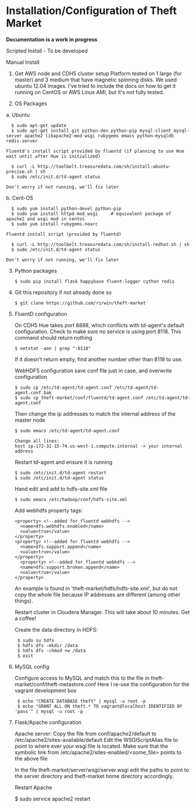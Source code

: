 Installation/Configuration of Theft Market
============

**Documentation is a work in progress**


Scripted Install - To be developed


Manual Install

1.  Get AWS node and CDH5 cluster setup 
    Platform tested on 1 large (for master) and 3 medium that have magnetic spinning disks.
    We used ubuntu 12.04 images.  I've tried to include the docs on how to get it running 
    on CentOS or AWS Linux AMI, but it's not fully tested.


2. OS Packages
 
  a.  Ubuntu

      $ sudo apt-get update
      $ sudo apt-get install git python-dev python-pip mysql-client mysql-server apache2 libapache2-mod-wsgi rubygems emacs python-mysqldb redis-server

    Fluentd's install script provided by fluentd (if planning to use Hue wait until after Hue is initialized)
    
      $ curl -L http://toolbelt.treasuredata.com/sh/install-ubuntu-precise.sh | sh
      $ sudo /etc/init.d/td-agent status
    
    Don't worry if not running, we'll fix later

  b.  Cent-OS 
    
      $ sudo yum install python-devel python-pip
      $ sudo yum install httpd mod_wsgi		# equivalent package of apache2 and wsgi mod in centos
      $ sudo yum install rubygems.noarc    

    Fluentd install script (provided by fluentd)
    
      $ curl -L http://toolbelt.treasuredata.com/sh/install-redhat.sh | sh
      $ sudo /etc/init.d/td-agent status
    
    Don't worry if not running, we'll fix later
        

3.  Python packages
  
        $ sudo pip install flask happybase fluent-logger cython redis


4.  Git this repository if not already done so

        $ git clone https://github.com/rirwin/theft-market

5.  FluentD configuration

    On CDH5 Hue takes port 8888, which conflicts with td-agent's default configuration.
    Check to make sure no service is using port 8118.  This command should return nothing
    
        $ netstat -aon | grep ":8118"
    
    If it doesn't return empty, find another number other than 8118 to use.
   
    WebHDFS configuration
    save conf file just in case, and overwrite configuration
    
        $ sudo cp /etc/td-agent/td-agent.conf /etc/td-agent/td-agent.conf.bak
        $ sudo cp theft-market/conf/fluentd/td-agent.conf /etc/td-agent/td-agent.conf
    
    Then change the ip addresses to match the internal address of the master node
    
        $ sudo emacs /etc/td-agent/td-agent.conf
        
        Change all lines:
        host ip-172-31-15-74.us-west-1.compute.internal -> your internal address

    Restart td-agent and ensure it is running
    
        $ sudo /etc/init.d/td-agent restart
        $ sudo /etc/init.d/td-agent status
        
    Hand edit and add to hdfs-site.xml file
    
        $ sudo emacs /etc/hadoop/conf/hdfs-site.xml
    
    Add webhdfs property tags:
    
        <property> <!--added for fluentd webhdfs -->
          <name>dfs.webhdfs.enabled</name>
          <value>true</value>
        </property>
        <property> <!--added for fluentd webhdfs -->
          <name>dfs.support.append</name>
          <value>true</value>
        </property>
          <property> <!--added for fluentd webhdfs -->
          <name>dfs.support.broken.append</name>
          <value>true</value>
        </property>

    An example is found in 'theft-market/hdfs/hdfs-site.xml', but do not copy the whole file because IP addresses are different (among other things). 
    
    Restart cluster in Cloudera Manager.  This will take about 10 minutes.  Get a coffee!

    Create the data directory in HDFS:
    
         $ sudo su hdfs
         $ hdfs dfs -mkdir /data
         $ hdfs dfs -chmod +w /data
         $ exit
         
5.  MySQL config
 
    Configure access to MySQL and match this to the file in theft-market/conf/theft-metastore.conf
    Here I re-use the configuration for the vagrant development box

         $ echo "CREATE DATABASE theft" | mysql -u root -p
         $ echo "GRANT ALL ON theft.* TO vagrant@localhost IDENTIFIED BY 'pass'" | mysql -u root -p

6.  Flask/Apache configuration

    Apache server:
    Copy the file from conf/apache2/default to /etc/apache2/sites-available/default
    Edit the WSGIScriptAlias file to point to where ever your wsgi file is located.
    Make sure that the symbolic link from /etc/apache2/sites-enabled/<some_file> points to the above file

    In the file theft-market/server/wsgi/server.wsgi edit the paths to
    point to the server directory and theft-market home directory
    accordingly.

    Restart Apache
    
      $ sudo service apache2 restart


